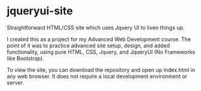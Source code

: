 # jqueryui-site
Straightforward HTML/CSS site which uses Jquery UI to liven things up. 

I created this as a project for my Advanced Web Development course. 
The point of it was to practice advanced site setup, design, and added functionality, using pure HTML, CSS, Jquery, and JqueryUI (No Frameworks like Bootstrap). 

To view the site, you can download the repository and open up index.html in any web browser. It does not require a local development environment or server.
